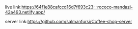 live link:https://64f1e88cafccd16d7f693c23--rococo-mandazi-42a493.netlify.app/

server link:https://github.com/salmanfursi/Coffee-shop-server
